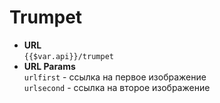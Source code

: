 # Trumpet

<ClientOnly>
<pic :link="`https://funpic-api.herokuapp.com/api/trumpet?urlfirst=${$var.avatarExample}&urlsecond=${$var.avatarExample2}`" />
</ClientOnly>

- **URL**  
  `{{$var.api}}/trumpet`
- **URL Params**  
  `urlfirst` - ссылка на первое изображение  
  `urlsecond` - ссылка на второе изображение

<app-link :href="`https://funpic-api.herokuapp.com/api/trumpet?urlfirst=${$var.avatarExample}&urlsecond=${$var.avatarExample2}`" text="Пример" />
